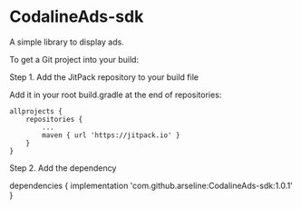 # CodalineAds-sdk
A simple library to display ads.

To get a Git project into your build:

Step 1. Add the JitPack repository to your build file

Add it in your root build.gradle at the end of repositories:

	allprojects {
		repositories {
			...
			maven { url 'https://jitpack.io' }
		}
	}
  
  Step 2. Add the dependency
  
  dependencies {
	        implementation 'com.github.arseline:CodalineAds-sdk:1.0.1'
	}
